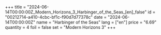 +++
title = "2024-06-14T00:00:00Z_Modern_Horizons_3_Harbinger_of_the_Seas_[en]_false"
id = "00212714-a410-4cbc-bf1c-f90d7d77378c"
date = "2024-06-14T00:00:00Z"
name = "Harbinger of the Seas"
lang = ["en"]
price = "6.69"
quantity = 4
foil = false
set = "Modern Horizons 3"
+++

